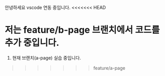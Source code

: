 안녕하세요 vscode 연동 중입니다.
<<<<<<< HEAD

저는 feature/b-page 브랜치에서 코드를 추가 중입니다.
=======
1. 현재 브랜치(a-page) 실습 중입니다.
>>>>>>> feature/a-page
